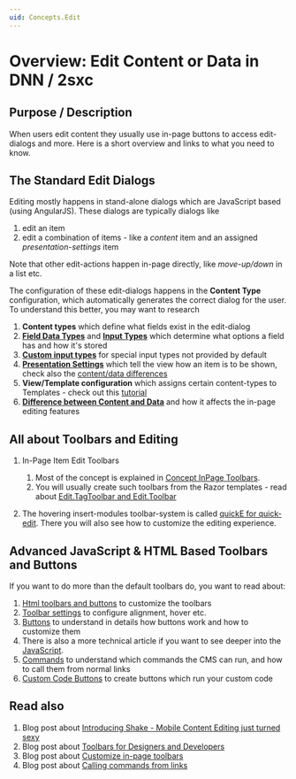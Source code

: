```yaml
---
uid: Concepts.Edit
---
```

# Overview: Edit Content or Data in DNN / 2sxc

## Purpose / Description
When users edit content they usually use in-page buttons to access edit-dialogs and more. Here is a short overview and links to what you need to know.

## The Standard Edit Dialogs
Editing mostly happens in stand-alone dialogs which are JavaScript based (using AngularJS). These dialogs are typically dialogs like

1. edit an item
1. edit a combination of items - like a _content_ item and an assigned _presentation-settings_ item

Note that other edit-actions happen in-page directly, like _move-up/down_ in a list etc.

The configuration of these edit-dialogs happens in the **Content Type** configuration, which automatically generates the correct dialog for the user. To understand this better, you may want to research

1. **Content types** which define what fields exist in the edit-dialog
1. **[Field Data Types](xref:Specs.Data.Values.Overview)** and **[Input Types](xref:Specs.Data.Inputs.All)** which determine what options a field has and how it's stored
1. **[Custom input types](http://2sxc.org/en/Blog/post/custom-input-type-advanced-dynamic-data)** for special input types not provided by default
1. **[Presentation Settings](http://2sxc.org/en/docs/Separate-Presentation-Settings-from-Real-Content)** which tell the view how an item is to be shown, check also the [content/data differences](http://2sxc.org/en/blog/post/12-differences-when-templating-data-instead-of-content/source/dnnsoftware)
1. **View/Template configuration** which assigns certain content-types to Templates - check out this [tutorial](https://2sxc.org/en/Learn/Getting-started-with-creating-stuff/First-Content-Template)
1. **[Difference between Content and Data](http://2sxc.org/en/blog/post/12-differences-when-templating-data-instead-of-content)** and how it affects the in-page editing features


## All about Toolbars and Editing

1. In-Page Item Edit Toolbars
    1. Most of the concept is explained in [Concept InPage Toolbars](xref:Concepts.EditToolbar).
    1. You will usually create such toolbars from the Razor templates - read about [Edit.TagToolbar and Edit.Toolbar](xref:HowTo.Razor.EditToolbar)

2. The hovering insert-modules toolbar-system is called [quickE for quick-edit](xref:Concepts.QuickE). There you will also see how to customize the editing experience. 


## Advanced JavaScript & HTML Based Toolbars and Buttons
If you want to do more than the default toolbars do, you want to read about:

1. [Html toolbars and buttons](xref:Specs.Js.Toolbar.Intro) to customize the toolbars
2. [Toolbar settings](xref:Specs.Js.Toolbar.Settings) to configure alignment, hover etc.
3. [Buttons](xref:Specs.Js.Toolbar.Buttons) to understand in details how buttons work and how to customize them
4. There is also a more technical article if you want to see deeper into the [JavaScript](xref:Specs.Js.Toolbar.Js).
5. [Commands](xref:Specs.Js.Commands) to understand which commands the CMS can run, and how to call them from normal links
6. [Custom Code Buttons](xref:Specs.Js.Commands.Code) to create buttons which run your custom code


## Read also
1. Blog post about [Introducing Shake - Mobile Content Editing just turned sexy](http://2sxc.org/en/blog/post/introducing-shake-mobile-content-editing-just-turned-sexy)
2. Blog post about [Toolbars for Designers and Developers](http://2sxc.org/en/blog/post/toolbar-for-designers-and-devs-in-2sxc-8-6)
3. Blog post about [Customize in-page toolbars](http://2sxc.org/en/blog/post/customize-edit-toolbar-hover-alignment-more-button-look-and-feel)
4. Blog post about [Calling commands from links](http://2sxc.org/en/blog/post/create-links-which-run-cms-commands-new-2sxc-8-6)